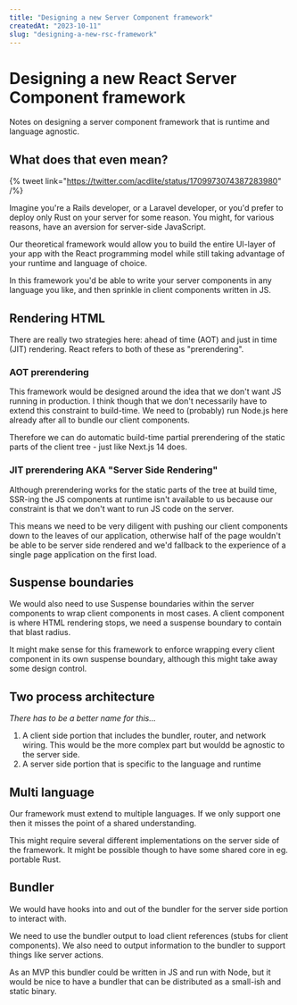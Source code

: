 ```yaml
---
title: "Designing a new Server Component framework"
createdAt: "2023-10-11"
slug: "designing-a-new-rsc-framework"
---
```


# Designing a new React Server Component framework

Notes on designing a server component framework that is runtime and language agnostic.

## What does that even mean?

{% tweet link="https://twitter.com/acdlite/status/1709973074387283980" /%}

Imagine you're a Rails developer, or a Laravel developer, or you'd prefer to deploy only Rust on your server for some reason. You might, for various reasons, have an aversion for server-side JavaScript.

Our theoretical framework would allow you to build the entire UI-layer of your app with the React programming model while still taking advantage of your runtime and language of choice.

In this framework you'd be able to write your server components in any language you like, and then sprinkle in client components written in JS.

## Rendering HTML

There are really two strategies here: ahead of time (AOT) and just in time (JIT) rendering. React refers to both of these as "prerendering".

### AOT prerendering

This framework would be designed around the idea that we don't want JS running in production. I think though that we don't necessarily have to extend this constraint to build-time. We need to (probably) run Node.js here already after all to bundle our client components.

Therefore we can do automatic build-time partial prerendering of the static parts of the client tree - just like Next.js 14 does.

### JIT prerendering AKA "Server Side Rendering"

Although prerendering works for the static parts of the tree at build time, SSR-ing the JS components at runtime isn't available to us because our constraint is that we don't want to run JS code on the server.

This means we need to be very diligent with pushing our client components down to the leaves of our application, otherwise half of the page wouldn't be able to be server side rendered and we'd fallback to the experience of a single page application on the first load.

## Suspense boundaries

We would also need to use Suspense boundaries within the server components to wrap client components in most cases. A client component is where HTML rendering stops, we need a suspense boundary to contain that blast radius.

It might make sense for this framework to enforce wrapping every client component in its own suspense boundary, although this might take away some design control.

## Two process architecture

_There has to be a better name for this..._

1. A client side portion that includes the bundler, router, and network wiring. This would be the more complex part but wouldd be agnostic to the server side.
2. A server side portion that is specific to the language and runtime

## Multi language

Our framework must extend to multiple languages. If we only support one then it misses the point of a shared understanding.

This might require several different implementations on the server side of the framework. It might be possible though to have some shared core in eg. portable Rust.

## Bundler

We would have hooks into and out of the bundler for the server side portion to interact with.

We need to use the bundler output to load client references (stubs for client components). We also need to output information to the bundler to support things like server actions.

As an MVP this bundler could be written in JS and run with Node, but it would be nice to have a bundler that can be distributed as a small-ish and static binary.
